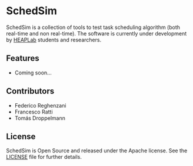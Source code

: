 # SchedSim
SchedSim is a collection of tools to test task scheduling algorithm (both real-time and non real-time).
The software is currently under development by [HEAPLab](https://heaplab.deib.polimi.it) students and researchers.

## Features

- Coming soon...

## Contributors
- Federico Reghenzani
- Francesco Ratti
- Tomás Droppelmann

## License
SchedSim is Open Source and released under the Apache license. See the [LICENSE](./LICENSE) file for further details.
